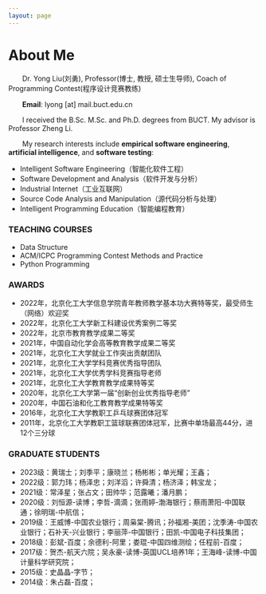 ```yaml
---
layout: page
---
```


# About Me
<style>
    p {
        text-indent: 2em;
    }
</style>
Dr. Yong Liu(刘勇), Professor(博士, 教授, 硕士生导师), Coach of Programming Contest(程序设计竞赛教练)

**Email**: lyong [at] mail.buct.edu.cn

I received the B.Sc. M.Sc. and Ph.D. degrees from BUCT. My advisor is Professor Zheng Li. 

My research interests include **empirical software engineering**, **artificial intelligence**, and **software testing**:
- Intelligent Software Engineering（智能化软件工程）
- Software Development and Analysis（软件开发与分析）
- Industrial Internet（工业互联网）
- Source Code Analysis and Manipulation（源代码分析与处理）
- Intelligent Programming Education（智能编程教育）

### TEACHING COURSES
- Data Structure
- ACM/ICPC Programming Contest Methods and Practice
- Python Programming

### AWARDS
- 2022年，北京化工大学信息学院青年教师教学基本功大赛特等奖，最受师生（网络）欢迎奖
- 2022年，北京化工大学新工科建设优秀案例二等奖
- 2022年，北京市教育教学成果二等奖
- 2021年，中国自动化学会高等教育教学成果二等奖
- 2021年，北京化工大学就业工作突出贡献团队
- 2021年，北京化工大学学科竞赛优秀指导团队
- 2021年，北京化工大学优秀学科竞赛指导老师
- 2021年，北京化工大学教育教学成果特等奖
- 2020年，北京化工大学第一届“创新创业优秀指导老师”
- 2020年，中国石油和化工教育教学成果特等奖
- 2016年，北京化工大学教职工乒乓球赛团体冠军
- 2011年，北京化工大学教职工篮球联赛团体冠军，比赛中单场最高44分，进12个三分球

### GRADUATE STUDENTS
- 2023级：黄瑞士；刘季平；康晓兰；杨彬彬；单光耀；王鑫；
- 2022级：郭力玮；杨泽忠；刘洋滔；许舜清；杨济泽；韩宝龙；
- 2021级：常泽星；张占文；田帅华；范露曦；潘月鹏；
- 2020级：刘恒源-读博；李哲-滴滴；张雨婷-渤海银行；蔡雨萧阳-中国联通；徐明瑞-中航信；
- 2019级：王威博-中国农业银行；周枭棠-腾讯；孙福湘-美团；沈季涛-中国农业银行；石补天-兴业银行；李丽萍-中国银行；田凯-中国电子科技集团；
- 2018级：彭斌-百度；余德利-阿里；娄琨-中国四维测绘；任程前-百度；
- 2017级：贺杰-航天六院；吴永豪-读博-英国UCL培养1年；王海峰-读博-中国计量科学研究院；
- 2015级：史晶晶-字节；
- 2014级：朱占磊-百度；

  
